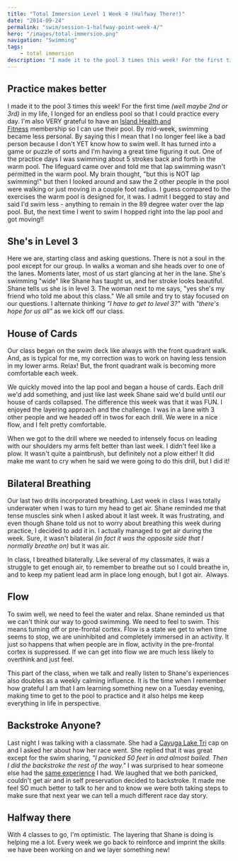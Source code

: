 ```yaml
---
title: "Total Immersion Level 1 Week 4 (Halfway There!)"
date: "2014-09-24"
permalink: "swim/session-1-halfway-point-week-4/"
hero: "/images/total-immersion.png"
navigation: "Swimming"
tags:
    - total immersion
description: "I made it to the pool 3 times this week! For the first time in my life, I longed for an endless pool so that I could practice every day. I'm also VERY grateful to have an Island Health and Fitness membership so I can use their pool."
---
```


## Practice makes better

I made it to the pool 3 times this week! For the first time _(well maybe 2nd or 3rd)_ in my life, I longed for an endless pool so that I could practice every day. I'm also VERY grateful to have an [Island Health and Fitness](http://www.islandhealthfitness.com/ "Island Health and Fitness") membership so I can use their pool. By mid-week, swimming became less personal. By saying this I mean that I no longer feel like a bad person because I don't YET know how to swim well. It has turned into a game or puzzle of sorts and I'm having a great time figuring it out. One of the practice days I was swimming about 5 strokes back and forth in the warm pool. The lifeguard came over and told me that lap swimming wasn't permitted in the warm pool. My brain thought, "but this is NOT lap swimming!" but then I looked around and saw the 2 other people in the pool were walking or just moving in a couple foot radius. I guess compared to the exercises the warm pool is designed for, it was. I admit I begged to stay and said I'd swim less - anything to remain in the 89 degree water over the lap pool. But, the next time I went to swim I hopped right into the lap pool and got moving!!

## She's in Level 3

Here we are, starting class and asking questions. There is not a soul in the pool except for our group. In walks a woman and she heads over to one of the lanes. Moments later, most of us start glancing at her in the lane. She's swimming "wide" like Shane has taught us, and her stroke looks beautiful. Shane tells us she is in level 3. The woman next to me says, "yes she's my friend who told me about this class." We all smile and try to stay focused on our questions. I alternate thinking _"I have to get to level 3?"_ with _"there's hope for us all"_ as we kick off our class.

## House of Cards

Our class began on the swim deck like always with the front quadrant walk. And, as is typical for me, my correction was to work on having less tension in my lower arms. Relax! But, the front quadrant walk is becoming more comfortable each week.

We quickly moved into the lap pool and began a house of cards. Each drill we'd add something, and just like last week Shane said we'd build until our house of cards collapsed. The difference this week was that it was FUN. I enjoyed the layering approach and the challenge. I was in a lane with 3 other people and we headed off in twos for each drill. We were in a nice flow, and I felt pretty comfortable.

When we got to the drill where we needed to intensely focus on leading with our shoulders my arms felt better than last week. I didn't feel like a plow. It wasn't quite a paintbrush, but definitely not a plow either! It did make me want to cry when he said we were going to do this drill, but I did it!

## Bilateral Breathing

Our last two drills incorporated breathing. Last week in class I was totally underwater when I was to turn my head to get air. Shane reminded me that tense muscles sink when I asked about it last week. It was frustrating, and even though Shane told us not to worry about breathing this week during practice, I decided to add it in. I actually managed to get air during the week. Sure, it wasn't bilateral _(in fact it was the opposite side that I normally breathe on)_ but it was air.

In class, I breathed bilaterally. Like several of my classmates, it was a struggle to get enough air, to remember to breathe out so I could breathe in, and to keep my patient lead arm in place long enough, but I got air.  Always.

## Flow

To swim well, we need to feel the water and relax. Shane reminded us that we can't think our way to good swimming. We need to feel to swim. This means turning off or pre-frontal cortex. Flow is a state we get to when time seems to stop, we are uninhibited and completely immersed in an activity. It just so happens that when people are in flow, activity in the pre-frontal cortex is suppressed. If we can get into flow we are much less likely to overthink and just feel.

This part of the class, when we talk and really listen to Shane's experiences also doubles as a weekly calming influence. It is the time when I remember how grateful I am that I am learning something new on a Tuesday evening, making time to get to the pool to practice and it also helps me keep everything in life in perspective.

## Backstroke Anyone?

Last night I was talking with a classmate. She had a [Cayuga Lake Tri](http://www.ithacatriathlonclub.org/cltrace/ "Cayuga Lake Tri") cap on and I asked her about how her race went. She replied that it was great except for the swim sharing, _"I panicked 50 feet in and almost bailed. Then I did the backstroke the rest of the way."_ I was surprised to hear someone else had the [same experience](/race-report/cayuga-lake-triathlon-2014/ "Cayuga Lake Triathlon 2014") I had. We laughed that we both panicked, couldn't get air and in self preservation decided to backstroke. It made me feel SO much better to talk to her and to know we were both taking steps to make sure that next year we can tell a much different race day story.

## Halfway there

With 4 classes to go, I'm optimistic. The layering that Shane is doing is helping me a lot. Every week we go back to reinforce and imprint the skills we have been working on and we layer something new!
